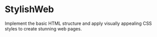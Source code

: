 # StylishWeb
Implement the basic HTML structure and apply visually appealing CSS styles to create stunning web pages.
